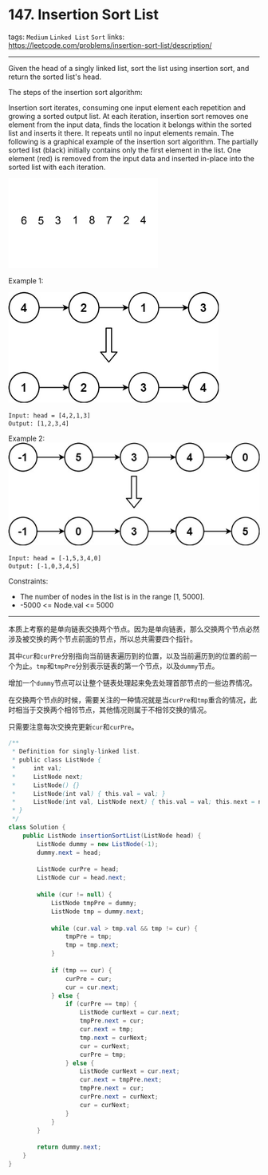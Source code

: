 # 147. Insertion Sort List

tags: `Medium` `Linked List` `Sort`
links: https://leetcode.com/problems/insertion-sort-list/description/

---

Given the head of a singly linked list, sort the list using insertion sort, and return the sorted list's head.

The steps of the insertion sort algorithm:

Insertion sort iterates, consuming one input element each repetition and growing a sorted output list.
At each iteration, insertion sort removes one element from the input data, finds the location it belongs within the sorted list and inserts it there.
It repeats until no input elements remain.
The following is a graphical example of the insertion sort algorithm. The partially sorted list (black) initially contains only the first element in the list. One element (red) is removed from the input data and inserted in-place into the sorted list with each iteration.

![alt text](image.png)
 
Example 1:

![alt text](image-1.png)

```
Input: head = [4,2,1,3]
Output: [1,2,3,4]
```
Example 2:
![alt text](image-2.png)

```
Input: head = [-1,5,3,4,0]
Output: [-1,0,3,4,5]
```
Constraints:

* The number of nodes in the list is in the range [1, 5000].
* -5000 <= Node.val <= 5000

----

本质上考察的是单向链表交换两个节点。因为是单向链表，那么交换两个节点必然涉及被交换的两个节点前面的节点，所以总共需要四个指针。

其中`cur`和`curPre`分别指向当前链表遍历到的位置，以及当前遍历到的位置的前一个为止。`tmp`和`tmpPre`分别表示链表的第一个节点，以及`dummy`节点。

增加一个`dummy`节点可以让整个链表处理起来免去处理首部节点的一些边界情况。

在交换两个节点的时候，需要关注的一种情况就是当`curPre`和`tmp`重合的情况，此时相当于交换两个相邻节点，其他情况则属于不相邻交换的情况。

只需要注意每次交换完更新`cur`和`curPre`。


```java
/**
 * Definition for singly-linked list.
 * public class ListNode {
 *     int val;
 *     ListNode next;
 *     ListNode() {}
 *     ListNode(int val) { this.val = val; }
 *     ListNode(int val, ListNode next) { this.val = val; this.next = next; }
 * }
 */
class Solution {
    public ListNode insertionSortList(ListNode head) {
        ListNode dummy = new ListNode(-1);
        dummy.next = head;
        
        ListNode curPre = head;
        ListNode cur = head.next;

        while (cur != null) {
            ListNode tmpPre = dummy;
            ListNode tmp = dummy.next;

            while (cur.val > tmp.val && tmp != cur) {
                tmpPre = tmp;
                tmp = tmp.next;
            }

            if (tmp == cur) {
                curPre = cur;
                cur = cur.next;
            } else {
                if (curPre == tmp) {
                    ListNode curNext = cur.next;
                    tmpPre.next = cur;
                    cur.next = tmp;
                    tmp.next = curNext;
                    cur = curNext;
                    curPre = tmp;
                } else {
                    ListNode curNext = cur.next;
                    cur.next = tmpPre.next;
                    tmpPre.next = cur;
                    curPre.next = curNext;
                    cur = curNext;
                }
            }
        }

        return dummy.next;
    }
}
```